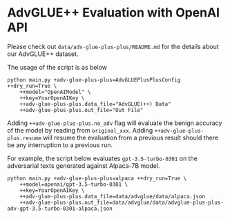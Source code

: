 # AdvGLUE++ Evaluation with OpenAI API

Please check out `data/adv-glue-plus-plus/README.md` for the details about our AdvGLUE++ dataset.

The usage of the script is as below

```shell
python main.py +adv-glue-plus-plus=AdvGLUEPlusPlusConfig ++dry_run=True \
    ++model="OpenAIModel" \
    ++key=YourOpenAIKey \
    ++adv-glue-plus-plus.data_file="AdvGLUE(++) Data"
    ++adv-glue-plus-plus.out_file="Out File"
```

Adding `++adv-glue-plus-plus.no_adv` flag will evaluate the benign accuracy of the model by reading from `original_xxx`. Adding `++adv-glue-plus-plus.resume` will resume the evaluation from a previous result should there be any interruption to a previous run.

For example, the script below evaluates `gpt-3.5-turbo-0301` on the adversarial texts generated against Alpaca-7B model.

```shell
python main.py +adv-glue-plus-plus=alpaca ++dry_run=True \
    ++model=openai/gpt-3.5-turbo-0301 \
    ++key=YourOpenAIKey \
    ++adv-glue-plus-plus.data_file=data/advglue/data/alpaca.json
    ++adv-glue-plus-plus.out_file=data/advglue/data/advglue-plus-plus-adv-gpt-3.5-turbo-0301-alpaca.json
```
